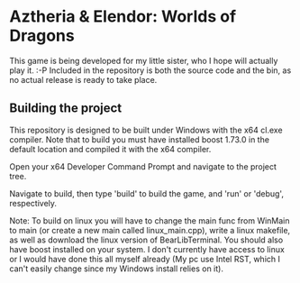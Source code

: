 # Aztheria & Elendor: Worlds of Dragons

This game is being developed for my little sister, who I hope will actually play it. :-P
Included in the repository is both the source code and the bin, as no actual release is ready to take place.

## Building the project

This repository is designed to be built under Windows with the x64 cl.exe compiler. Note that to build you must have installed boost 1.73.0 in the default location and compiled it with the x64 compiler.

Open your x64 Developer Command Prompt and navigate to the project tree.

Navigate to build, then type 'build' to build the game, and 'run' or 'debug', respectively.

Note: To build on linux you will have to change the main func from WinMain to main (or create a new main called linux_main.cpp), write a linux makefile, as well as download the linux version of BearLibTerminal. You should also have boost installed on your system. I don't currently have access to linux or I would have done this all myself already (My pc use Intel RST, which I can't easily change since my Windows install relies on it).
